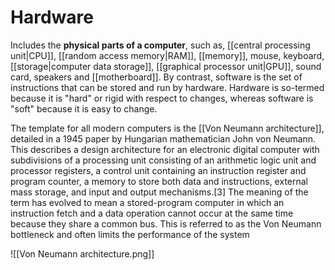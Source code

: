# Hardware

Includes the **physical parts of a computer**, such as, [[central processing unit|CPU]], [[random access memory|RAM]], [[memory]], mouse, keyboard, [[storage|computer data storage]], [[graphical processor unit|GPU]], sound card, speakers and [[motherboard]].
By contrast, software is the set of instructions that can be stored and run by hardware. Hardware is so-termed because it is "hard" or rigid with respect to changes, whereas software is "soft" because it is easy to change.

The template for all modern computers is the [[Von Neumann architecture]], detailed in a 1945 paper by Hungarian mathematician John von Neumann. This describes a design architecture for an electronic digital computer with subdivisions of a processing unit consisting of an arithmetic logic unit and processor registers, a control unit containing an instruction register and program counter, a memory to store both data and instructions, external mass storage, and input and output mechanisms.[3] The meaning of the term has evolved to mean a stored-program computer in which an instruction fetch and a data operation cannot occur at the same time because they share a common bus. This is referred to as the Von Neumann bottleneck and often limits the performance of the system


![[Von Neumann architecture.png]]